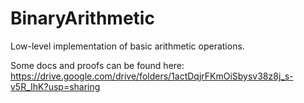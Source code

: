 # BinaryArithmetic

Low-level implementation of basic arithmetic operations.

Some docs and proofs can be found here: https://drive.google.com/drive/folders/1actDqjrFKmOiSbysv38z8j_s-v5R_IhK?usp=sharing
